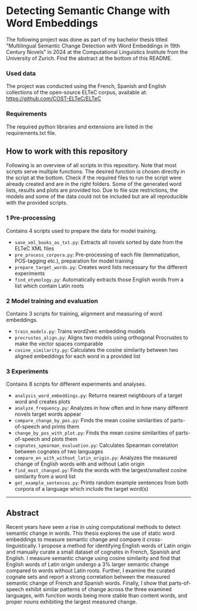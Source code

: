 # Detecting Semantic Change with Word Embeddings

The following project was done as part of my bachelor thesis titled "Multilingual Semantic Change Detection with 
Word Embeddings in 19th Century Novels" in 2024 at the Computational Linguistics 
Institute from the University of Zurich. Find the abstract at the bottom of this README.

### Used data
The project was conducted using the French, Spanish and English collections of the open-source ELTeC corpus, available
at: https://github.com/COST-ELTeC/ELTeC

### Requirements
The required python libraries and extensions are listed in the requirements.txt file.


## How to work with this repository

Following is an overview of all scripts in this repository. Note that most scripts serve multiple functions. 
The desired function is chosen directly in the script at the bottom. Check if the required files to run the script 
were already created and are in the right folders.
Some of the generated word lists, results and plots are provided too. 
Due to file size restrictions, the models and some of the data could not be included but are all 
reproducible with the provided scripts.


### 1 Pre-processing
Contains 4 scripts used to prepare the data for model training.
- `save_xml_books_as_txt.py`: Extracts all novels sorted by date from the ELTeC XML files
- `pre_process_corpora.py`: Pre-processing of each file (lemmatization, POS-tagging etc.), preparation for model training
- `prepare_target_words.py`: Creates word lists necessary for the different experiments
- `find_etymology.py`: Automatically extracts those English words from a list which contain Latin roots

### 2 Model training and evaluation
Contains 3 scripts for training, alignment and measuring of word embeddings.
- `train_models.py`: Trains word2vec embedding models 
- `procrustes_align.py`: Aligns two models using orthogonal Procrustes to make the vector spaces comparable
- `cosine_similarity.py`: Calculates the cosine similarity between two aligned embeddings for each word in a provided list


### 3 Experiments
Contains 8 scripts for different experiments and analyses.
- `analysis_word_embeddings.py`: Returns nearest neighbours of a target word and creates plots
- `analyze_frequency.py`: Analyzes in how often and in how many different novels target words appear
- `compare_change_by_pos.py`: Finds the mean cosine similarities of parts-of-speech and prints them
- `change_by_pos_with_plot.py`: Finds the mean cosine similarities of parts-of-speech and plots them
- `cognates_spearman_evaluation.py`: Calculates Spearman correlation between cognates of two languages
- `compare_en_with_without_latin_origin.py`: Analyzes the measured change of English words with and without Latin origin
- `find_most_changed.py`: Finds the words with the largest/smallest cosine similarity from a word list
- `get_example_sentences.py`: Prints random example sentences from both corpora of a language which include the target word(s)


-------------------------------------

## Abstract

Recent years have seen a rise in using computational methods to detect semantic
change in words. This thesis explores the use of static word embeddings to measure
semantic change and compare it cross-linguistically. I propose a method for identifying
English words of Latin origin and manually curate a small dataset of cognates
in French, Spanish and English. I measure semantic change using cosine similarity
and find that English words of Latin origin undergo a 3% larger semantic change
compared to words without Latin roots. Further, I examine the curated cognate sets
and report a strong correlation between the measured semantic change of French
and Spanish words. Finally, I show that parts-of-speech exhibit similar patterns of
change across the three examined languages, with function words being more stable
than content words, and proper nouns exhibiting the largest measured change.


